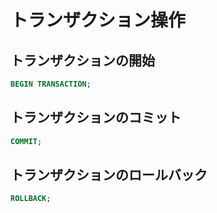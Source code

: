 # トランザクション操作

## トランザクションの開始

```sql
BEGIN TRANSACTION;
```

## トランザクションのコミット

```sql
COMMIT;
```

## トランザクションのロールバック

```sql
ROLLBACK;
```
